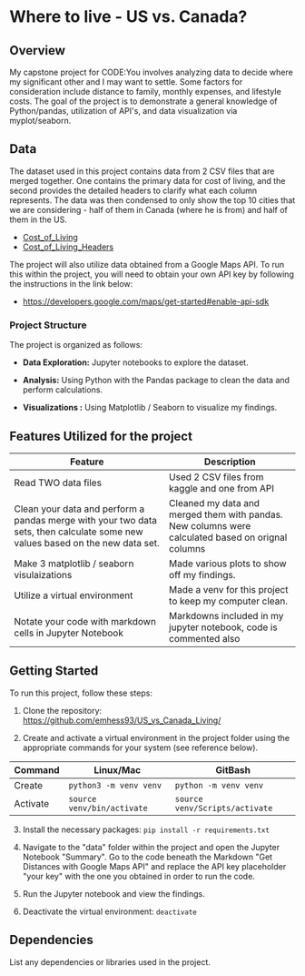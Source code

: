 # Where to live - US vs. Canada?

## Overview

My capstone project for CODE:You involves analyzing data to decide where my significant other and I may want to settle. Some factors for consideration include distance to family, monthly expenses, and lifestyle costs. The goal of the project is to demonstrate a general knowledge of Python/pandas, utilization of API's, and data visualization via myplot/seaborn.

## Data

The dataset used in this project contains data from 2 CSV files that are merged together. One contains the primary data for cost of living, and the second provides the detailed headers to clarify what each column represents. The data was then condensed to only show the top 10 cities that we are considering - half of them in Canada (where he is from) and half of them in the US.

- [Cost_of_Living](https://www.kaggle.com/datasets/mvieira101/global-cost-of-living?select=cost-of-living.csv)
- [Cost_of_Living_Headers](https://www.kaggle.com/datasets/mvieira101/global-cost-of-living?select=cost-of-living.csv)

The project will also utilize data obtained from a Google Maps API. To run this within the project, you will need to obtain your own API key by following the instructions in the link below:

- https://developers.google.com/maps/get-started#enable-api-sdk

### Project Structure

The project is organized as follows:

- **Data Exploration:** Jupyter notebooks to explore the dataset.

- **Analysis:** Using Python with the Pandas package to clean the data and perform calculations.

- **Visualizations :** Using Matplotlib / Seaborn to visualize my findings. 

## Features Utilized for the project

  | Feature        | Description                           |
  |----------------|---------------------------------------|
  | Read TWO data files| Used 2 CSV files from kaggle and one from API         |
  | Clean your data and perform a pandas merge with your two data sets, then calculate some new values based on the new data set.      | Cleaned my data and merged them with pandas. New columns were calculated  based on orignal columns |
  | Make 3 matplotlib / seaborn visulaizations | Made various plots to show off my findings. |
  | Utilize a virtual environment      | Made a venv for this project to keep my computer clean. |
  | Notate your code with markdown cells in Jupyter Notebook | Markdowns included in my jupyter notebook, code is commented also|

## Getting Started

To run this project, follow these steps:

1. Clone the repository: https://github.com/emhess93/US_vs_Canada_Living/
   
2. Create and activate a virtual environment in the project folder using the appropriate commands for your system (see reference below).
   
| Command | Linux/Mac | GitBash |
|---------|-----------|---------|
| Create | `python3 -m venv venv` | `python -m venv venv` |
| Activate | `source venv/bin/activate` | `source venv/Scripts/activate` |


3. Install the necessary packages: `pip install -r requirements.txt`

4. Navigate to the "data" folder within the project and open the Jupyter Notebook "Summary". Go to the code beneath the Markdown "Get Distances with Google Maps API" and replace the API key placeholder "your key" with the one you obtained in order to run the code.

5. Run the Jupyter notebook and view the findings.

6. Deactivate the virtual environment: `deactivate`

## Dependencies

List any dependencies or libraries used in the project.
